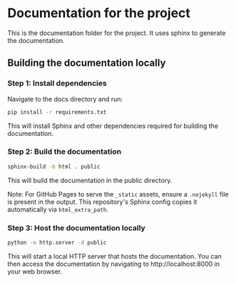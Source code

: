 # Documentation for the project

This is the documentation folder for the project. It uses sphinx to generate the documentation.

## Building the documentation locally

### Step 1: Install dependencies

Navigate to the docs directory and run:

```bash
pip install -r requirements.txt
```

This will install Sphinx and other dependencies required for building the documentation.

### Step 2: Build the documentation

```bash
sphinx-build -b html . public
```

This will build the documentation in the public directory.

Note: For GitHub Pages to serve the `_static` assets, ensure a `.nojekyll` file is present in the output. This repository's Sphinx config copies it automatically via `html_extra_path`.

### Step 3: Host the documentation locally

```bash
python -m http.server -d public
```

This will start a local HTTP server that hosts the documentation. You can then access the documentation by navigating to http://localhost:8000 in your web browser.